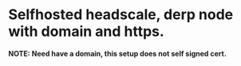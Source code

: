 # Selfhosted headscale, derp node with domain and https.

**NOTE: Need have a domain, this setup does not self signed cert.**
